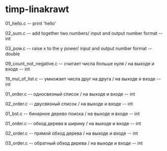 # timp-linakrawt
01_hello.c -- print 'hello'

02_sum.c -- add together two numbers/ input and output number format -- int

03_pow.c -- raise x to the y power/ input and output number format -- double

09_count_not_negative.c -- считает числа больше нуля / на выходе и входе -- int

19_mul_of_list.c -- умножает числа друг на друга / на выходе и входе -- int

01_order.c -- односвязный список / на выходе и входе -- int

02_order.c -- двусвязный список / на выходе и входе -- int

01_bst.c -- бинарное дерево поиска / на выходе и входе -- int

01_order.c -- обход дерева в ширину / на выходе и входе -- int

02_order.c -- прямой обход дерева / на выходе и входе -- int

03_order.c -- обратный обход дерева / на выходе и входе -- int


